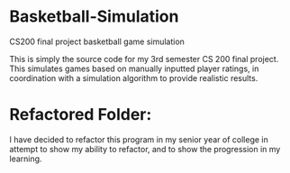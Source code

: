# Basketball-Simulation
CS200 final project basketball game simulation

This is simply the source code for my 3rd semester CS 200 final project. This simulates games based on manually inputted player 
ratings, in coordination with a simulation algorithm to provide realistic results.

# Refactored Folder:
I have decided to refactor this program in my senior year of college in attempt to show my ability to refactor, and to show the
progression in my learning.
